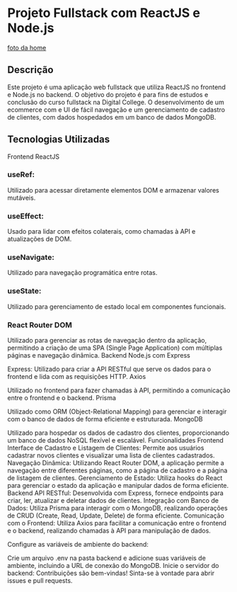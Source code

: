 # Projeto Fullstack com ReactJS e Node.js
[foto da home](./src/assets/Dripstore-home.jpeg)
## Descrição
Este projeto é uma aplicação web fullstack que utiliza ReactJS no frontend e Node.js no backend. O objetivo do projeto é para fins de estudos e conclusão do curso fullstack na Digital College. O desenvolvimento de um ecommerce com e UI de fácil navegação e um gerenciamento de cadastro de clientes, com dados hospedados em um banco de dados MongoDB.

## Tecnologias Utilizadas
Frontend
ReactJS

### useRef: 
Utilizado para acessar diretamente elementos DOM e armazenar valores mutáveis.
### useEffect: 
Usado para lidar com efeitos colaterais, como chamadas à API e atualizações de DOM.
### useNavigate: 
Utilizado para navegação programática entre rotas.
### useState: 
Utilizado para gerenciamento de estado local em componentes funcionais.
### React Router DOM

Utilizado para gerenciar as rotas de navegação dentro da aplicação, permitindo a criação de uma SPA (Single Page Application) com múltiplas páginas e navegação dinâmica.
Backend
Node.js com Express

Express: Utilizado para criar a API RESTful que serve os dados para o frontend e lida com as requisições HTTP.
Axios

Utilizado no frontend para fazer chamadas à API, permitindo a comunicação entre o frontend e o backend.
Prisma

Utilizado como ORM (Object-Relational Mapping) para gerenciar e interagir com o banco de dados de forma eficiente e estruturada.
MongoDB

Utilizado para hospedar os dados de cadastro dos clientes, proporcionando um banco de dados NoSQL flexível e escalável.
Funcionalidades
Frontend
Interface de Cadastro e Listagem de Clientes: Permite aos usuários cadastrar novos clientes e visualizar uma lista de clientes cadastrados.
Navegação Dinâmica: Utilizando React Router DOM, a aplicação permite a navegação entre diferentes páginas, como a página de cadastro e a página de listagem de clientes.
Gerenciamento de Estado: Utiliza hooks do React para gerenciar o estado da aplicação e manipular dados de forma eficiente.
Backend
API RESTful: Desenvolvida com Express, fornece endpoints para criar, ler, atualizar e deletar dados de clientes.
Integração com Banco de Dados: Utiliza Prisma para interagir com o MongoDB, realizando operações de CRUD (Create, Read, Update, Delete) de forma eficiente.
Comunicação com o Frontend: Utiliza Axios para facilitar a comunicação entre o frontend e o backend, realizando chamadas à API para manipulação de dados.

Configure as variáveis de ambiente do backend:

Crie um arquivo .env na pasta backend e adicione suas variáveis de ambiente, incluindo a URL de conexão do MongoDB.
Inicie o servidor do backend:
Contribuições são bem-vindas! Sinta-se à vontade para abrir issues e pull requests.

